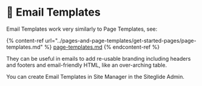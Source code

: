 # 🔹 Email Templates

Email Templates work very similarly to Page Templates, see:

{% content-ref url="../pages-and-page-templates/get-started-pages/page-templates.md" %}
[page-templates.md](../pages-and-page-templates/get-started-pages/page-templates.md)
{% endcontent-ref %}

They can be useful in emails to add re-usable branding including headers and footers and email-friendly HTML, like an over-arching table.

You can create Email Templates in Site Manager in the Siteglide Admin.
